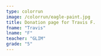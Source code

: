 ```yaml
---
type: colorrun
image: /colorrun/eagle-paint.jpg
title: Donation page for Travis F.
fname: "Travis"
lname: "F"
teacher: "GLIM"
grade: "5"
---
```

